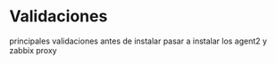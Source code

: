 # Validaciones
principales validaciones antes de instalar pasar a instalar los agent2 y zabbix proxy
